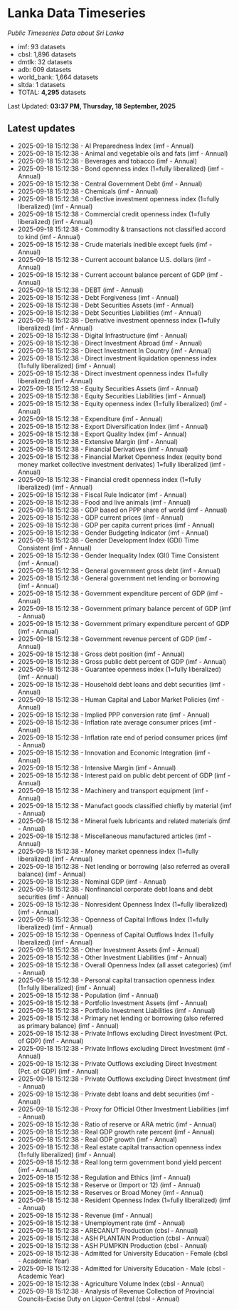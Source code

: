 # Lanka Data Timeseries
*Public Timeseries Data about Sri Lanka*

* imf: 93 datasets
* cbsl: 1,896 datasets
* dmtlk: 32 datasets
* adb: 609 datasets
* world_bank: 1,664 datasets
* sltda: 1 datasets
* TOTAL: **4,295** datasets

Last Updated: **03:37 PM, Thursday, 18 September, 2025**

## Latest updates

* 2025-09-18 15:12:38 - AI Preparedness Index (imf - Annual)
* 2025-09-18 15:12:38 - Animal and vegetable oils and fats (imf - Annual)
* 2025-09-18 15:12:38 - Beverages and tobacco (imf - Annual)
* 2025-09-18 15:12:38 - Bond openness index (1=fully liberalized) (imf - Annual)
* 2025-09-18 15:12:38 - Central Government Debt (imf - Annual)
* 2025-09-18 15:12:38 - Chemicals (imf - Annual)
* 2025-09-18 15:12:38 - Collective investment openness index (1=fully liberalized) (imf - Annual)
* 2025-09-18 15:12:38 - Commercial credit openness index (1=fully liberalized) (imf - Annual)
* 2025-09-18 15:12:38 - Commodity & transactions not classified accord to kind (imf - Annual)
* 2025-09-18 15:12:38 - Crude materials inedible except fuels (imf - Annual)
* 2025-09-18 15:12:38 - Current account balance U.S. dollars (imf - Annual)
* 2025-09-18 15:12:38 - Current account balance percent of GDP (imf - Annual)
* 2025-09-18 15:12:38 - DEBT (imf - Annual)
* 2025-09-18 15:12:38 - Debt Forgiveness (imf - Annual)
* 2025-09-18 15:12:38 - Debt Securities Assets (imf - Annual)
* 2025-09-18 15:12:38 - Debt Securities Liabilities (imf - Annual)
* 2025-09-18 15:12:38 - Derivative investment openness index (1=fully liberalized) (imf - Annual)
* 2025-09-18 15:12:38 - Digital Infrastructure (imf - Annual)
* 2025-09-18 15:12:38 - Direct Investment Abroad (imf - Annual)
* 2025-09-18 15:12:38 - Direct Investment In Country (imf - Annual)
* 2025-09-18 15:12:38 - Direct investment liquidation openness index (1=fully liberalized) (imf - Annual)
* 2025-09-18 15:12:38 - Direct investment openness index (1=fully liberalized) (imf - Annual)
* 2025-09-18 15:12:38 - Equity Securities Assets (imf - Annual)
* 2025-09-18 15:12:38 - Equity Securities Liabilities (imf - Annual)
* 2025-09-18 15:12:38 - Equity openness index (1=fully liberalized) (imf - Annual)
* 2025-09-18 15:12:38 - Expenditure (imf - Annual)
* 2025-09-18 15:12:38 - Export Diversification Index (imf - Annual)
* 2025-09-18 15:12:38 - Export Quality Index (imf - Annual)
* 2025-09-18 15:12:38 - Extensive Margin (imf - Annual)
* 2025-09-18 15:12:38 - Financial Derivatives (imf - Annual)
* 2025-09-18 15:12:38 - Financial Market Openness Index (equity bond money market collective investment derivates) 1=fully liberalized (imf - Annual)
* 2025-09-18 15:12:38 - Financial credit openness index (1=fully liberalized) (imf - Annual)
* 2025-09-18 15:12:38 - Fiscal Rule Indicator (imf - Annual)
* 2025-09-18 15:12:38 - Food and live animals (imf - Annual)
* 2025-09-18 15:12:38 - GDP based on PPP share of world (imf - Annual)
* 2025-09-18 15:12:38 - GDP current prices (imf - Annual)
* 2025-09-18 15:12:38 - GDP per capita current prices (imf - Annual)
* 2025-09-18 15:12:38 - Gender Budgeting Indicator (imf - Annual)
* 2025-09-18 15:12:38 - Gender Development Index (GDI) Time Consistent (imf - Annual)
* 2025-09-18 15:12:38 - Gender Inequality Index (GII) Time Consistent (imf - Annual)
* 2025-09-18 15:12:38 - General government gross debt (imf - Annual)
* 2025-09-18 15:12:38 - General government net lending or borrowing (imf - Annual)
* 2025-09-18 15:12:38 - Government expenditure percent of GDP (imf - Annual)
* 2025-09-18 15:12:38 - Government primary balance percent of GDP (imf - Annual)
* 2025-09-18 15:12:38 - Government primary expenditure percent of GDP (imf - Annual)
* 2025-09-18 15:12:38 - Government revenue percent of GDP (imf - Annual)
* 2025-09-18 15:12:38 - Gross debt position (imf - Annual)
* 2025-09-18 15:12:38 - Gross public debt percent of GDP (imf - Annual)
* 2025-09-18 15:12:38 - Guarantee openness index (1=fully liberalized) (imf - Annual)
* 2025-09-18 15:12:38 - Household debt loans and debt securities (imf - Annual)
* 2025-09-18 15:12:38 - Human Capital and Labor Market Policies (imf - Annual)
* 2025-09-18 15:12:38 - Implied PPP conversion rate (imf - Annual)
* 2025-09-18 15:12:38 - Inflation rate average consumer prices (imf - Annual)
* 2025-09-18 15:12:38 - Inflation rate end of period consumer prices (imf - Annual)
* 2025-09-18 15:12:38 - Innovation and Economic Integration (imf - Annual)
* 2025-09-18 15:12:38 - Intensive Margin (imf - Annual)
* 2025-09-18 15:12:38 - Interest paid on public debt percent of GDP (imf - Annual)
* 2025-09-18 15:12:38 - Machinery and transport equipment (imf - Annual)
* 2025-09-18 15:12:38 - Manufact goods classified chiefly by material (imf - Annual)
* 2025-09-18 15:12:38 - Mineral fuels lubricants and related materials (imf - Annual)
* 2025-09-18 15:12:38 - Miscellaneous manufactured articles (imf - Annual)
* 2025-09-18 15:12:38 - Money market openness index (1=fully liberalized) (imf - Annual)
* 2025-09-18 15:12:38 - Net lending or borrowing (also referred as overall balance) (imf - Annual)
* 2025-09-18 15:12:38 - Nominal GDP (imf - Annual)
* 2025-09-18 15:12:38 - Nonfinancial corporate debt loans and debt securities (imf - Annual)
* 2025-09-18 15:12:38 - Nonresident Openness Index (1=fully liberalized) (imf - Annual)
* 2025-09-18 15:12:38 - Openness of Capital Inflows Index (1=fully liberalized) (imf - Annual)
* 2025-09-18 15:12:38 - Openness of Capital Outflows Index (1=fully liberalized) (imf - Annual)
* 2025-09-18 15:12:38 - Other Investment Assets (imf - Annual)
* 2025-09-18 15:12:38 - Other Investment Liabilities (imf - Annual)
* 2025-09-18 15:12:38 - Overall Openness Index (all asset categories) (imf - Annual)
* 2025-09-18 15:12:38 - Personal capital transaction openness index (1=fully liberalized) (imf - Annual)
* 2025-09-18 15:12:38 - Population (imf - Annual)
* 2025-09-18 15:12:38 - Portfolio Investment Assets (imf - Annual)
* 2025-09-18 15:12:38 - Portfolio Investment Liabilities (imf - Annual)
* 2025-09-18 15:12:38 - Primary net lending or borrowing (also referred as primary balance) (imf - Annual)
* 2025-09-18 15:12:38 - Private Inflows excluding Direct Investment (Pct. of GDP) (imf - Annual)
* 2025-09-18 15:12:38 - Private Inflows excluding Direct Investment (imf - Annual)
* 2025-09-18 15:12:38 - Private Outflows excluding Direct Investment (Pct. of GDP) (imf - Annual)
* 2025-09-18 15:12:38 - Private Outflows excluding Direct Investment (imf - Annual)
* 2025-09-18 15:12:38 - Private debt loans and debt securities (imf - Annual)
* 2025-09-18 15:12:38 - Proxy for Official Other Investment Liabilities (imf - Annual)
* 2025-09-18 15:12:38 - Ratio of reserve or ARA metric (imf - Annual)
* 2025-09-18 15:12:38 - Real GDP growth rate percent (imf - Annual)
* 2025-09-18 15:12:38 - Real GDP growth (imf - Annual)
* 2025-09-18 15:12:38 - Real estate capital transaction openness index (1=fully liberalized) (imf - Annual)
* 2025-09-18 15:12:38 - Real long term government bond yield percent (imf - Annual)
* 2025-09-18 15:12:38 - Regulation and Ethics (imf - Annual)
* 2025-09-18 15:12:38 - Reserve or (Import or 12) (imf - Annual)
* 2025-09-18 15:12:38 - Reserves or Broad Money (imf - Annual)
* 2025-09-18 15:12:38 - Resident Openness Index (1=fully liberalized) (imf - Annual)
* 2025-09-18 15:12:38 - Revenue (imf - Annual)
* 2025-09-18 15:12:38 - Unemployment rate (imf - Annual)
* 2025-09-18 15:12:38 - ARECANUT Production (cbsl - Annual)
* 2025-09-18 15:12:38 - ASH PLANTAIN Production (cbsl - Annual)
* 2025-09-18 15:12:38 - ASH PUMPKIN Production (cbsl - Annual)
* 2025-09-18 15:12:38 - Admitted for University Education - Female (cbsl - Academic Year)
* 2025-09-18 15:12:38 - Admitted for University Education - Male (cbsl - Academic Year)
* 2025-09-18 15:12:38 - Agriculture Volume Index (cbsl - Annual)
* 2025-09-18 15:12:38 - Analysis of Revenue Collection of Provincial Councils-Excise Duty on Liquor-Central (cbsl - Annual)